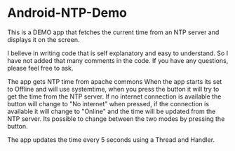# Android-NTP-Demo
This is a DEMO app that fetches the current time from an NTP server and displays it on the screen.

I believe in writing code that is self explanatory and easy to understand. So I have not added that many comments in the code.
If you have any questions, please feel free to ask.

The app gets NTP time from apache commons
When the app starts its set to Offline and will use systemtime, when you press the button it will try to get the time from the NTP server.
If no internet connection is available the button will change to "No internet" when pressed, if the connection is available it will change to "Online" and the time will be updated from the NTP server.
Its possible to change between the two modes by pressing the button.

The app updates the time every 5 seconds using a Thread and Handler.
